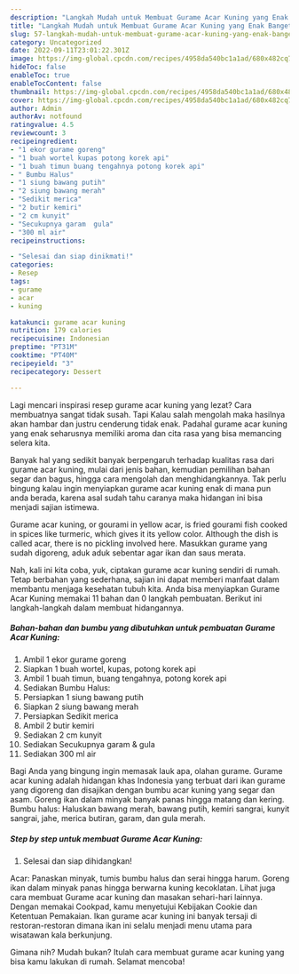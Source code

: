 ```yaml
---
description: "Langkah Mudah untuk Membuat Gurame Acar Kuning yang Enak Banget"
title: "Langkah Mudah untuk Membuat Gurame Acar Kuning yang Enak Banget"
slug: 57-langkah-mudah-untuk-membuat-gurame-acar-kuning-yang-enak-banget
category: Uncategorized
date: 2022-09-11T23:01:22.301Z
image: https://img-global.cpcdn.com/recipes/4958da540bc1a1ad/680x482cq70/gurame-acar-kuning-foto-resep-utama.jpg
hideToc: false
enableToc: true
enableTocContent: false
thumbnail: https://img-global.cpcdn.com/recipes/4958da540bc1a1ad/680x482cq70/gurame-acar-kuning-foto-resep-utama.jpg
cover: https://img-global.cpcdn.com/recipes/4958da540bc1a1ad/680x482cq70/gurame-acar-kuning-foto-resep-utama.jpg
author: Admin
authorAv: notfound
ratingvalue: 4.5
reviewcount: 3
recipeingredient:
- "1 ekor gurame goreng"
- "1 buah wortel kupas potong korek api"
- "1 buah timun buang tengahnya potong korek api"
- " Bumbu Halus"
- "1 siung bawang putih"
- "2 siung bawang merah"
- "Sedikit merica"
- "2 butir kemiri"
- "2 cm kunyit"
- "Secukupnya garam  gula"
- "300 ml air"
recipeinstructions:

- "Selesai dan siap dinikmati!"
categories:
- Resep
tags:
- gurame
- acar
- kuning

katakunci: gurame acar kuning 
nutrition: 179 calories
recipecuisine: Indonesian
preptime: "PT31M"
cooktime: "PT40M"
recipeyield: "3"
recipecategory: Dessert

---
```



Lagi mencari inspirasi resep gurame acar kuning yang lezat? Cara membuatnya sangat tidak susah. Tapi Kalau salah mengolah maka hasilnya akan hambar dan justru cenderung tidak enak. Padahal gurame acar kuning yang enak seharusnya memiliki aroma dan cita rasa yang bisa memancing selera kita.


Banyak hal yang sedikit banyak berpengaruh terhadap kualitas rasa dari gurame acar kuning, mulai dari jenis bahan, kemudian pemilihan bahan segar dan bagus, hingga cara mengolah dan menghidangkannya. Tak perlu bingung kalau ingin menyiapkan gurame acar kuning enak di mana pun anda berada, karena asal sudah tahu caranya maka hidangan ini bisa menjadi sajian istimewa.

Gurame acar kuning, or gourami in yellow acar, is fried gourami fish cooked in spices like turmeric, which gives it its yellow color. Although the dish is called acar, there is no pickling involved here. Masukkan gurame yang sudah digoreng, aduk aduk sebentar agar ikan dan saus merata.


Nah, kali ini kita coba, yuk, ciptakan gurame acar kuning sendiri di rumah. Tetap berbahan yang sederhana, sajian ini dapat memberi manfaat dalam membantu menjaga kesehatan tubuh kita. Anda bisa menyiapkan Gurame Acar Kuning memakai 11 bahan dan 0 langkah pembuatan. Berikut ini langkah-langkah dalam membuat hidangannya.

<!--inarticleads1-->

##### Bahan-bahan dan bumbu yang dibutuhkan untuk pembuatan Gurame Acar Kuning:

1. Ambil 1 ekor gurame goreng
1. Siapkan 1 buah wortel, kupas, potong korek api
1. Ambil 1 buah timun, buang tengahnya, potong korek api
1. Sediakan  Bumbu Halus:
1. Persiapkan 1 siung bawang putih
1. Siapkan 2 siung bawang merah
1. Persiapkan Sedikit merica
1. Ambil 2 butir kemiri
1. Sediakan 2 cm kunyit
1. Sediakan Secukupnya garam &amp; gula
1. Sediakan 300 ml air


Bagi Anda yang bingung ingin memasak lauk apa, olahan gurame. Gurame acar kuning adalah hidangan khas Indonesia yang terbuat dari ikan gurame yang digoreng dan disajikan dengan bumbu acar kuning yang segar dan asam. Goreng ikan dalam minyak banyak panas hingga matang dan kering. Bumbu halus: Haluskan bawang merah, bawang putih, kemiri sangrai, kunyit sangrai, jahe, merica butiran, garam, dan gula merah. 

<!--inarticleads2-->

##### Step by step untuk membuat Gurame Acar Kuning:


1. Selesai dan siap dihidangkan!

Acar: Panaskan minyak, tumis bumbu halus dan serai hingga harum. Goreng ikan dalam minyak panas hingga berwarna kuning kecoklatan. Lihat juga cara membuat Gurame acar kuning dan masakan sehari-hari lainnya. Dengan memakai Cookpad, kamu menyetujui Kebijakan Cookie dan Ketentuan Pemakaian. Ikan gurame acar kuning ini banyak tersaji di restoran-restoran dimana ikan ini selalu menjadi menu utama para wisatawan kala berkunjung. 

Gimana nih? Mudah bukan? Itulah cara membuat gurame acar kuning yang bisa kamu lakukan di rumah. Selamat mencoba!
